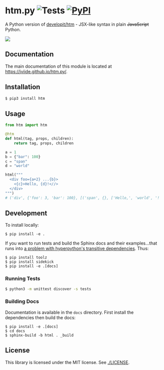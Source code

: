 # htm.py ![Tests](https://github.com/jviide/htm.py/workflows/Tests/badge.svg) [![PyPI](https://img.shields.io/pypi/v/htm.svg?color=blue)](https://pypi.org/project/htm/)

A Python version of [developit/htm](https://github.com/developit/htm) - JSX-like syntax in plain ~~JavaScript~~ Python.

![](https://user-images.githubusercontent.com/19776768/59420458-99d60000-8dd5-11e9-9d29-02fff6c83a55.png)

## Documentation

The main documentation of this module is located at https://jviide.github.io/htm.py/.

## Installation

```sh
$ pip3 install htm
```

## Usage

```py
from htm import htm

@htm
def html(tag, props, children):
    return tag, props, children

a = 1
b = {"bar": 100}
c = "span"
d = "world"

html("""
  <div foo={a+2} ...{b}>
    <{c}>Hello, {d}!<//>
  </div>
""")
# ('div', {'foo': 3, 'bar': 100}, [('span', {}, ['Hello,', 'world', '!'])])
```

## Development

To install locally:

```shell script
$ pip install -e .
```

If you want to run tests and build the Sphinx docs and their examples...that runs into [a problem with hyperpython's transitive dependencies](https://github.com/ejplatform/hyperpython/issues/4).
Thus: 

```shell script
$ pip install toolz
$ pip install sidekick
$ pip install -e .[docs]
```


### Running Tests

```sh
$ python3 -m unittest discover -s tests
```

### Building Docs

Documentation is available in the `docs` directory.
First install the dependencies then build the docs:

```shell script
$ pip install -e .[docs]
$ cd docs
$ sphinx-build -b html . _build
```

## License

This library is licensed under the MIT license. See [./LICENSE](./LICENSE).
